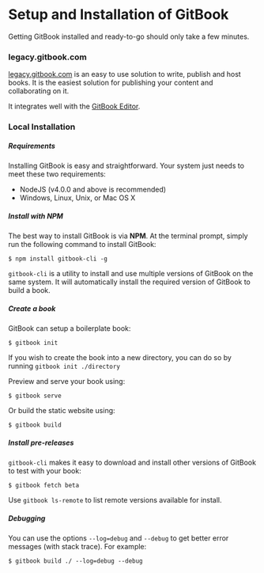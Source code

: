 # Setup and Installation of GitBook

Getting GitBook installed and ready-to-go should only take a few minutes.

### legacy.gitbook.com

[legacy.gitbook.com](https://legacy.gitbook.com) is an easy to use solution to write, publish and host books. It is the easiest solution for publishing your content and collaborating on it.

It integrates well with the [GitBook Editor](https://legacy.gitbook.com/editor).

### Local Installation

##### Requirements

Installing GitBook is easy and straightforward. Your system just needs to meet these two requirements:

* NodeJS (v4.0.0 and above is recommended)
* Windows, Linux, Unix, or Mac OS X

##### Install with NPM

The best way to install GitBook is via **NPM**. At the terminal prompt, simply run the following command to install GitBook:

```
$ npm install gitbook-cli -g
```

`gitbook-cli` is a utility to install and use multiple versions of GitBook on the same system. It will automatically install the required version of GitBook to build a book.

##### Create a book

GitBook can setup a boilerplate book:

```
$ gitbook init
```

If you wish to create the book into a new directory, you can do so by running `gitbook init ./directory`

Preview and serve your book using:

```
$ gitbook serve
```

Or build the static website using:

```
$ gitbook build
```

##### Install pre-releases

`gitbook-cli` makes it easy to download and install other versions of GitBook to test with your book:

```
$ gitbook fetch beta
```

Use `gitbook ls-remote` to list remote versions available for install.

##### Debugging

You can use the options `--log=debug` and `--debug` to get better error messages (with stack trace). For example:

```
$ gitbook build ./ --log=debug --debug
```

